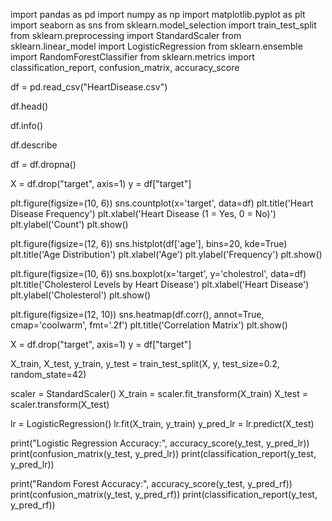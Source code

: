 import pandas as pd
import numpy as np
import matplotlib.pyplot as plt
import seaborn as sns
from sklearn.model_selection import train_test_split
from sklearn.preprocessing import StandardScaler
from sklearn.linear_model import LogisticRegression
from sklearn.ensemble import RandomForestClassifier
from sklearn.metrics import classification_report, confusion_matrix, accuracy_score

df = pd.read_csv("HeartDisease.csv")

df.head()

df.info()

df.describe

df = df.dropna()

X = df.drop("target", axis=1)
y = df["target"]

plt.figure(figsize=(10, 6))
sns.countplot(x='target', data=df)
plt.title('Heart Disease Frequency')
plt.xlabel('Heart Disease (1 = Yes, 0 = No)')
plt.ylabel('Count')
plt.show()

plt.figure(figsize=(12, 6))
sns.histplot(df['age'], bins=20, kde=True)
plt.title('Age Distribution')
plt.xlabel('Age')
plt.ylabel('Frequency')
plt.show()

plt.figure(figsize=(10, 6))
sns.boxplot(x='target', y='cholestrol', data=df)
plt.title('Cholesterol Levels by Heart Disease')
plt.xlabel('Heart Disease')
plt.ylabel('Cholesterol')
plt.show()

plt.figure(figsize=(12, 10))
sns.heatmap(df.corr(), annot=True, cmap='coolwarm', fmt='.2f')
plt.title('Correlation Matrix')
plt.show()

X = df.drop("target", axis=1)
y = df["target"]

X_train, X_test, y_train, y_test = train_test_split(X, y, test_size=0.2, random_state=42)

scaler = StandardScaler()
X_train = scaler.fit_transform(X_train)
X_test = scaler.transform(X_test)

lr = LogisticRegression()
lr.fit(X_train, y_train)
y_pred_lr = lr.predict(X_test)

print("Logistic Regression Accuracy:", accuracy_score(y_test, y_pred_lr))
print(confusion_matrix(y_test, y_pred_lr))
print(classification_report(y_test, y_pred_lr))

print("Random Forest Accuracy:", accuracy_score(y_test, y_pred_rf))
print(confusion_matrix(y_test, y_pred_rf))
print(classification_report(y_test, y_pred_rf))
